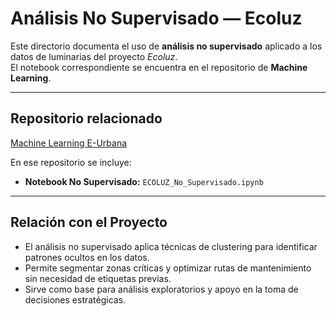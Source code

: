 # Análisis No Supervisado — Ecoluz

Este directorio documenta el uso de **análisis no supervisado** aplicado a los datos de luminarias del proyecto *Ecoluz*.  
El notebook correspondiente se encuentra en el repositorio de **Machine Learning**.

---

## Repositorio relacionado

 [Machine Learning E-Urbana](https://github.com/eurbana-dev/Machine-Learning-E-Urbana.git)

En ese repositorio se incluye:

- **Notebook No Supervisado:** `ECOLUZ_No_Supervisado.ipynb`

---

## Relación con el Proyecto

- El análisis no supervisado aplica técnicas de clustering para identificar patrones ocultos en los datos.  
- Permite segmentar zonas críticas y optimizar rutas de mantenimiento sin necesidad de etiquetas previas.  
- Sirve como base para análisis exploratorios y apoyo en la toma de decisiones estratégicas.

